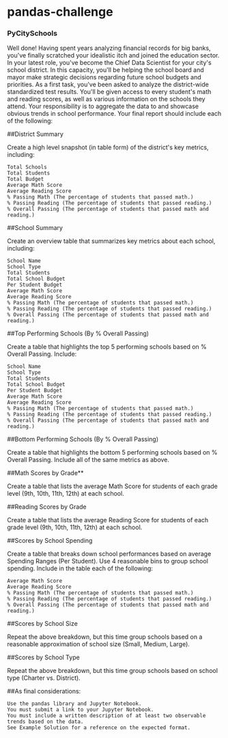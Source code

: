 # pandas-challenge

### PyCitySchools
Well done! Having spent years analyzing financial records for big banks, you've finally scratched your idealistic itch and joined the education sector. In your latest role, you've become the Chief Data Scientist for your city's school district. In this capacity, you'll be helping the  school board and mayor make strategic decisions regarding future school budgets and priorities.
As a first task, you've been asked to analyze the district-wide standardized test results. You'll be given access to every student's math and reading scores, as well as various information on the schools they attend. Your responsibility is to aggregate the data to and showcase obvious trends in school performance.
Your final report should include each of the following:

##District Summary

Create a high level snapshot (in table form) of the district's key metrics, including:

    Total Schools
    Total Students
    Total Budget
    Average Math Score
    Average Reading Score
    % Passing Math (The percentage of students that passed math.)
    % Passing Reading (The percentage of students that passed reading.)
    % Overall Passing (The percentage of students that passed math and reading.)


##School Summary

Create an overview table that summarizes key metrics about each school, including:

    School Name
    School Type
    Total Students
    Total School Budget
    Per Student Budget
    Average Math Score
    Average Reading Score
    % Passing Math (The percentage of students that passed math.)
    % Passing Reading (The percentage of students that passed reading.)
    % Overall Passing (The percentage of students that passed math and reading.)


##Top Performing Schools (By % Overall Passing)

Create a table that highlights the top 5 performing schools based on % Overall Passing. Include:

    School Name
    School Type
    Total Students
    Total School Budget
    Per Student Budget
    Average Math Score
    Average Reading Score
    % Passing Math (The percentage of students that passed math.)
    % Passing Reading (The percentage of students that passed reading.)
    % Overall Passing (The percentage of students that passed math and reading.)


##Bottom Performing Schools (By % Overall Passing)

Create a table that highlights the bottom 5 performing schools based on % Overall Passing. Include all of the same metrics as above.


##Math Scores by Grade**

Create a table that lists the average Math Score for students of each grade level (9th, 10th, 11th, 12th) at each school.


##Reading Scores by Grade

Create a table that lists the average Reading Score for students of each grade level (9th, 10th, 11th, 12th) at each school.


##Scores by School Spending

Create a table that breaks down school performances based on average Spending Ranges (Per Student). Use 4 reasonable bins to group school spending. Include in the table each of the following:

    Average Math Score
    Average Reading Score
    % Passing Math (The percentage of students that passed math.)
    % Passing Reading (The percentage of students that passed reading.)
    % Overall Passing (The percentage of students that passed math and reading.)


##Scores by School Size

Repeat the above breakdown, but this time group schools based on a reasonable approximation of school size (Small, Medium, Large).


##Scores by School Type

Repeat the above breakdown, but this time group schools based on school type (Charter vs. District).

##As final considerations:

    Use the pandas library and Jupyter Notebook.
    You must submit a link to your Jupyter Notebook.
    You must include a written description of at least two observable trends based on the data.
    See Example Solution for a reference on the expected format.

